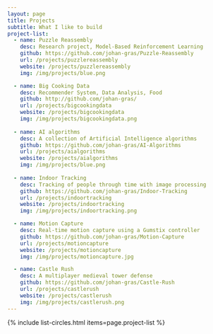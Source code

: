 ```yaml
---
layout: page
title: Projects
subtitle: What I like to build
project-list:
  - name: Puzzle Reassembly
    desc: Research project, Model-Based Reinforcement Learning
    github: https://github.com/johan-gras/Puzzle-Reassembly
    url: /projects/puzzlereassembly
    website: /projects/puzzlereassembly
    img: /img/projects/blue.png

  - name: Big Cooking Data
    desc: Recommender System, Data Analysis, Food
    github: http://github.com/johan-gras/
    url: /projects/bigcookingdata
    website: /projects/bigcookingdata
    img: /img/projects/bigcookingdata.png
  
  - name: AI algorithms
    desc: A collection of Artificial Intelligence algorithms
    github: https://github.com/johan-gras/AI-Algorithms
    url: /projects/aialgorithms
    website: /projects/aialgorithms
    img: /img/projects/blue.png
  
  - name: Indoor Tracking
    desc: Tracking of people through time with image processing
    github: https://github.com/johan-gras/Indoor-Tracking
    url: /projects/indoortracking
    website: /projects/indoortracking
    img: /img/projects/indoortracking.png

  - name: Motion Capture
    desc: Real-time motion capture using a Gumstix controller
    github: https://github.com/johan-gras/Motion-Capture
    url: /projects/motioncapture
    website: /projects/motioncapture
    img: /img/projects/motioncapture.jpg

  - name: Castle Rush
    desc: A multiplayer medieval tower defense
    github: https://github.com/johan-gras/Castle-Rush
    url: /projects/castlerush
    website: /projects/castlerush
    img: /img/projects/castlerush.png
---
```


<!--
This is a collection of some personal projects I've worked on that are easily viewable online. Anything that is not browser-friendly will not make the cut :( 
 Trouver une autre phrase -->

{% include list-circles.html items=page.project-list %}
